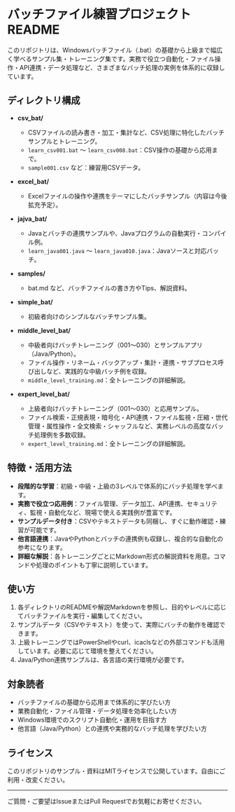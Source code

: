 # バッチファイル練習プロジェクト README

このリポジトリは、Windowsバッチファイル（.bat）の基礎から上級まで幅広く学べるサンプル集・トレーニング集です。実務で役立つ自動化・ファイル操作・API連携・データ処理など、さまざまなバッチ処理の実例を体系的に収録しています。

## ディレクトリ構成

- **csv_bat/**
  - CSVファイルの読み書き・加工・集計など、CSV処理に特化したバッチサンプルとトレーニング。
  - `learn_csv001.bat` ～ `learn_csv008.bat`：CSV操作の基礎から応用まで。
  - `sample001.csv` など：練習用CSVデータ。

- **excel_bat/**
  - Excelファイルの操作や連携をテーマにしたバッチサンプル（内容は今後拡充予定）。

- **jajva_bat/**
  - Javaとバッチの連携サンプルや、Javaプログラムの自動実行・コンパイル例。
  - `learn_java001.java` ～ `learn_java010.java`：Javaソースと対応バッチ。

- **samples/**
  - bat.md など、バッチファイルの書き方やTips、解説資料。

- **simple_bat/**
  - 初級者向けのシンプルなバッチサンプル集。
  
- **middle_level_bat/**
  - 中級者向けバッチトレーニング（001～030）とサンプルアプリ（Java/Python）。
  - ファイル操作・リネーム・バックアップ・集計・連携・サブプロセス呼び出しなど、実践的な中級バッチ例を収録。
  - `middle_level_training.md`：全トレーニングの詳細解説。

- **expert_level_bat/**
  - 上級者向けバッチトレーニング（001～030）と応用サンプル。
  - ファイル検索・正規表現・暗号化・API連携・ファイル監視・圧縮・世代管理・属性操作・全文検索・シャッフルなど、実務レベルの高度なバッチ処理例を多数収録。
  - `expert_level_training.md`：全トレーニングの詳細解説。


## 特徴・活用方法

- **段階的な学習**：初級・中級・上級の3レベルで体系的にバッチ処理を学べます。
- **実務で役立つ応用例**：ファイル管理、データ加工、API連携、セキュリティ、監視・自動化など、現場で使える実践例が豊富です。
- **サンプルデータ付き**：CSVやテキストデータも同梱し、すぐに動作確認・練習が可能です。
- **他言語連携**：JavaやPythonとバッチの連携例も収録し、複合的な自動化の参考になります。
- **詳細な解説**：各トレーニングごとにMarkdown形式の解説資料を用意。コマンドや処理のポイントも丁寧に説明しています。

## 使い方

1. 各ディレクトリのREADMEや解説Markdownを参照し、目的やレベルに応じてバッチファイルを実行・編集してください。
2. サンプルデータ（CSVやテキスト）を使って、実際にバッチの動作を確認できます。
3. 上級トレーニングではPowerShellやcurl、icaclsなどの外部コマンドも活用しています。必要に応じて環境を整えてください。
4. Java/Python連携サンプルは、各言語の実行環境が必要です。

## 対象読者

- バッチファイルの基礎から応用まで体系的に学びたい方
- 業務自動化・ファイル管理・データ処理を効率化したい方
- Windows環境でのスクリプト自動化・運用を目指す方
- 他言語（Java/Python）との連携や実務的なバッチ処理を学びたい方

## ライセンス

このリポジトリのサンプル・資料はMITライセンスで公開しています。自由にご利用・改変ください。

---

ご質問・ご要望はIssueまたはPull Requestでお気軽にお寄せください。
